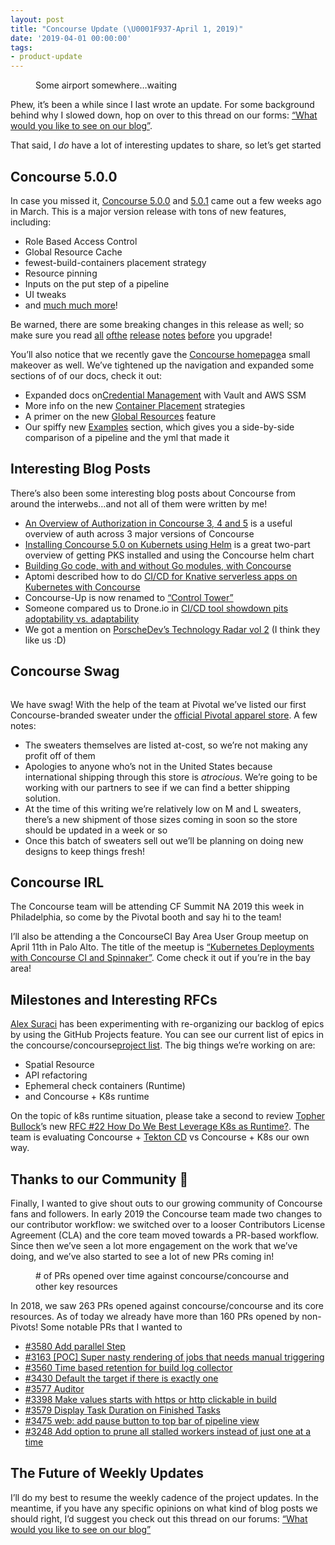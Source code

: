 ```yaml
---
layout: post
title: "Concourse Update (\U0001F937-April 1, 2019)"
date: '2019-04-01 00:00:00'
tags:
- product-update
---
```


<figure class="kg-card kg-image-card kg-card-hascaption"><img src=" __GHOST_URL__ /content/images/downloaded_images/Concourse-Update-----April-1--2019-/1-Z49uzJr_wqYlpCGLBpnoXQ.jpeg" class="kg-image" alt loading="lazy"><figcaption>Some airport somewhere…waiting</figcaption></figure>

Phew, it’s been a while since I last wrote an update. For some background behind why I slowed down, hop on over to this thread on our forms: [“What would you like to see on our blog”](https://discuss.concourse-ci.org/t/what-kind-of-topics-would-you-like-to-see-on-our-blog/1222/8).

That said, I _do_ have a lot of interesting updates to share, so let’s get started

## Concourse 5.0.0

In case you missed it, [Concourse 5.0.0](https://concourse-ci.org/download.html#v500) and [5.0.1](https://concourse-ci.org/download.html#v501) came out a few weeks ago in March. This is a major version release with tons of new features, including:

- Role Based Access Control
- Global Resource Cache
- fewest-build-containers placement strategy
- Resource pinning
- Inputs on the put step of a pipeline
- UI tweaks
- and [much much more](https://concourse-ci.org/download.html#v500)!

Be warned, there are some breaking changes in this release as well; so make sure you read [all](https://concourse-ci.org/download.html#v500-note-1) [of](https://concourse-ci.org/download.html#v500-note-2)[the](https://concourse-ci.org/download.html#v500-note-3) [release](https://concourse-ci.org/download.html#v500-note-4) [notes](https://concourse-ci.org/download.html#v500-note-5) [before](https://concourse-ci.org/download.html#v500-note-6) you upgrade!

You’ll also notice that we recently gave the [Concourse homepage](https://concourse-ci.org/)a small makeover as well. We’ve tightened up the navigation and expanded some sections of of our docs, check it out:

- Expanded docs on[Credential Management](https://concourse-ci.org/creds.html) with Vault and AWS SSM
- More info on the new [Container Placement](https://concourse-ci.org/container-placement.html) strategies
- A primer on the new [Global Resources](https://concourse-ci.org/global-resources.html) feature
- Our spiffy new [Examples](https://concourse-ci.org/learning.html#examples) section, which gives you a side-by-side comparison of a pipeline and the yml that made it

## **Interesting Blog&nbsp;Posts**

There’s also been some interesting blog posts about Concourse from around the interwebs…and not all of them were written by me!

- [An Overview of Authorization in Concourse 3, 4 and 5](https://medium.com/concourse-ci/an-overview-of-authorization-in-concourse-3-4-and-5-7128cca36194) is a useful overview of auth across 3 major versions of Concourse
- [Installing Concourse 5.0 on Kubernets using Helm](https://medium.com/concourse-ci/installing-concourse-5-0-on-pivotal-container-service-using-helm-9f20e4e1b8bf) is a great two-part overview of getting PKS installed and using the Concourse helm chart
- [Building Go code, with and without Go modules, with Concourse](https://www.orsolabs.com/post/building-go-code-with-concourse/)
- Aptomi described how to do [CI/CD for Knative serverless apps on Kubernetes with Concourse](https://medium.com/aptomi/ci-cd-for-knative-serverless-apps-on-kubernetes-with-concourse-54bafef51767)
- Concourse-Up is now renamed to [“Control Tower”](http://www.engineerbetter.com/blog/concourse-up-renamed-to-control-tower/)
- Someone compared us to Drone.io in [CI/CD tool showdown pits adoptability vs. adaptability](https://searchsoftwarequality.techtarget.com/tip/CI-CD-tool-showdown-pits-adoptability-vs-adaptability)
- We got a mention on [PorscheDev’s Technology Radar vol 2](https://medium.com/porschedev/technology-radar-vol-2-4833fb31e2fd) (I think they like us&nbsp;:D)

## Concourse Swag
<figure class="kg-card kg-image-card"><img src=" __GHOST_URL__ /content/images/downloaded_images/Concourse-Update-----April-1--2019-/1-7Ox9ZUESMtTgP-wCg5gaww.png" class="kg-image" alt loading="lazy"></figure>

We have swag! With the help of the team at Pivotal we’ve listed our first Concourse-branded sweater under the [official Pivotal apparel store](https://store.pivotal.io/collections/all-products/products/pivotal-unisex-crewneck-sweatshirt). A few notes:

- The sweaters themselves are listed at-cost, so we’re not making any profit off of them
- Apologies to anyone who’s not in the United States because international shipping through this store is _atrocious_. We’re going to be working with our partners to see if we can find a better shipping solution.
- At the time of this writing we’re relatively low on M and L sweaters, there’s a new shipment of those sizes coming in soon so the store should be updated in a week or so
- Once this batch of sweaters sell out we’ll be planning on doing new designs to keep things fresh!

## Concourse IRL

The Concourse team will be attending CF Summit NA 2019 this week in Philadelphia, so come by the Pivotal booth and say hi to the team!

I’ll also be attending a the ConcourseCI Bay Area User Group meetup on April 11th in Palo Alto. The title of the meetup is [“Kubernetes Deployments with Concourse CI and Spinnaker”](https://www.meetup.com/concourse/events/259904171/). Come check it out if you’re in the bay area!

## Milestones and Interesting RFCs

[Alex Suraci](https://medium.com/u/263a63b2f209) has been experimenting with re-organizing our backlog of epics by using the GitHub Projects feature. You can see our current list of epics in the concourse/concourse[project list](https://github.com/concourse/concourse/projects). The big things we’re working on are:

- Spatial Resource
- API refactoring
- Ephemeral check containers (Runtime)
- and Concourse + K8s runtime

On the topic of k8s runtime situation, please take a second to review [Topher Bullock](https://medium.com/u/58876cdc2180)’s new [RFC #22 How Do We Best Leverage K8s as Runtime?](https://github.com/topherbullock/rfcs/blob/e4a80f902bc835b2d528a7550b427bfa83a5660d/008-k8s-runtime/proposal.md). The team is evaluating Concourse + [Tekton CD](https://github.com/tektoncd/pipeline) vs Concourse + K8s our own way.

## Thanks to our Community 🙏

Finally, I wanted to give shout outs to our growing community of Concourse fans and followers. In early 2019 the Concourse team made two changes to our contributor workflow: we switched over to a looser Contributors License Agreement (CLA) and the core team moved towards a PR-based workflow. Since then we’ve seen a lot more engagement on the work that we’ve doing, and we’ve also started to see a lot of new PRs coming in!

<figure class="kg-card kg-image-card kg-card-hascaption"><img src=" __GHOST_URL__ /content/images/downloaded_images/Concourse-Update-----April-1--2019-/1-mPK8DgHmIv36A0Z6pNebjg.png" class="kg-image" alt loading="lazy"><figcaption># of PRs opened over time against concourse/concourse and other key resources</figcaption></figure>

In 2018, we saw 263 PRs opened against concourse/concourse and its core resources. As of today we already have more than 160 PRs opened by non-Pivots! Some notable PRs that I wanted to

- [#3580 Add parallel Step](https://github.com/concourse/concourse/pull/3580)
- [#3163 [POC] Super nasty rendering of jobs that needs manual triggering](https://github.com/concourse/concourse/pull/3163)
- [#3560 Time based retention for build log collector](https://github.com/concourse/concourse/pull/3560)
- [#3430 Default the target if there is exactly one](https://github.com/concourse/concourse/pull/3430)
- [#3577 Auditor](https://github.com/concourse/concourse/pull/3577)
- [#3398 Make values starts with https or http clickable in build](https://github.com/concourse/concourse/pull/3398)
- [#3579 Display Task Duration on Finished Tasks](https://github.com/concourse/concourse/pull/3579)
- [#3475 web: add pause button to top bar of pipeline view](https://github.com/concourse/concourse/pull/3475)
- [#3248 Add option to prune all stalled workers instead of just one at a time](https://github.com/concourse/concourse/pull/3248)

## The Future of Weekly&nbsp;Updates

I’ll do my best to resume the weekly cadence of the project updates. In the meantime, if you have any specific opinions on what kind of blog posts we should right, I’d suggest you check out this thread on our forums: [“What would you like to see on our blog”](https://discuss.concourse-ci.org/t/what-kind-of-topics-would-you-like-to-see-on-our-blog/1222/8)

